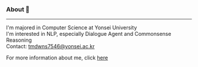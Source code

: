 

### About 👋
---
I'm majored in Computer Science at Yonsei University  
I'm interested in NLP, especially Dialogue Agent and Commonsense Reasoning  
Contact: tmdwns7546@yonsei.ac.kr

For more information about me, click [here](https://lune-blue.github.io/)

<!--
**Lune-Blue/Lune-Blue** is a ✨ _special_ ✨ repository because its `README.md` (this file) appears on your GitHub profile.

Here are some ideas to get you started:

- 🔭 I’m currently working on ...
- 🌱 I’m currently learning ...
- 👯 I’m looking to collaborate on ...
- 🤔 I’m looking for help with ...
- 💬 Ask me about ...
- 📫 How to reach me: ...
- 😄 Pronouns: ...
- ⚡ Fun fact: ...
-->
